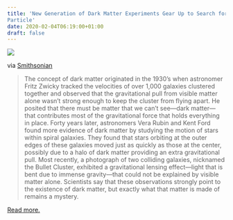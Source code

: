 ```yaml
---
title: 'New Generation of Dark Matter Experiments Gear Up to Search for Elusive
Particle'
date: 2020-02-04T06:19:00+01:00
draft: false
---
```


[![](https://cdn-blog.adafruit.com/uploads/2020/02/31667821088_f762d2c200_o-600x450.jpg)](https://www.smithsonianmag.com/science-nature/new-generation-dark-matter-experiments-gear-search-elusive-particle-180974111/)

via [Smithsonian](https://www.smithsonianmag.com/science-nature/new-generation-dark-matter-experiments-gear-search-elusive-particle-180974111/)

> The concept of dark matter originated in the 1930’s when astronomer Fritz Zwicky tracked the velocities of over 1,000 galaxies clustered together and observed that the gravitational pull from visible matter alone wasn’t strong enough to keep the cluster from flying apart. He posited that there must be matter that we can’t see—dark matter—that contributes most of the gravitational force that holds everything in place. Forty years later, astronomers Vera Rubin and Kent Ford found more evidence of dark matter by studying the motion of stars within spiral galaxies. They found that stars orbiting at the outer edges of these galaxies moved just as quickly as those at the center, possibly due to a halo of dark matter providing an extra gravitational pull. Most recently, a photograph of two colliding galaxies, nicknamed the Bullet Cluster, exhibited a gravitational lensing effect—light that is bent due to immense gravity—that could not be explained by visible matter alone. Scientists say that these observations strongly point to the existence of dark matter, but exactly what that matter is made of remains a mystery.

[Read more.](https://www.smithsonianmag.com/science-nature/new-generation-dark-matter-experiments-gear-search-elusive-particle-180974111/)